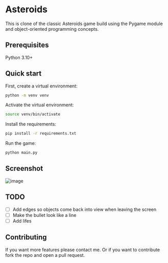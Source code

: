# Asteroids

This is clone of the classic Asteroids game build using the Pygame module
and object-oriented programming concepts.

## Prerequisites

Python 3.10+

## Quick start

First, create a virtual environment:
```bash
python -m venv venv
```

Activate the virtual environment:
```bash
source venv/bin/activate
```

Install the requirements:
```bash
pip install -r requirements.txt
```

Run the game:
```bash
python main.py
```

## Screenshot
![image](https://github.com/user-attachments/assets/2bebe92f-7bab-4aa7-891f-cedf5729a9ad)

## TODO
- [ ] Add edges so objects come back into view when leaving the screen
- [ ] Make the bullet look like a line
- [ ] Add lifes

## Contributing

If you want more features please contact me. Or if you want
to contribute fork the repo and open a pull request.

